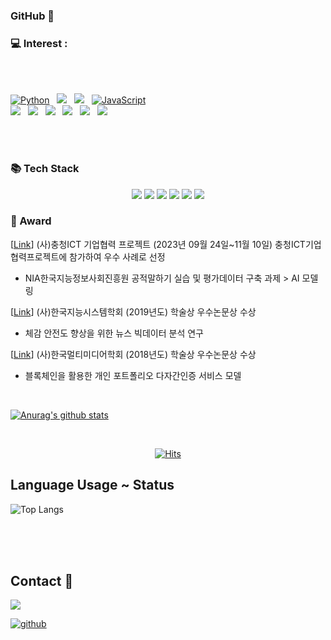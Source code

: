 ### GitHub 👋

### :computer: Interest : </br>
  
<br>
<br>

<p align="left">
<a href="#">
<img alt="Python" src="https://img.shields.io/badge/python%20-%2314354C.svg?style=for-the-badge&logo=python&logoColor=white"/></a> &nbsp;
<a href="#">
<img src="https://img.shields.io/badge/-Java-F6F6F6?style=for-the-badge&logo=java&logoColor=003399" /></a> &nbsp;
<a href="#">
<img src="https://img.shields.io/badge/-Spring-6DB33F?style=for-the-badge&logo=spring&logoColor=white" /></a> &nbsp;
<a href="#">
<img alt="JavaScript" src="https://img.shields.io/badge/javascript%20-%23323330.svg?&style=for-the-badge&logo=javascript&logoColor=%23F7DF1E"/></a> <br>
<a href="#">
<img src="https://img.shields.io/badge/vue.js%20-%2335495e.svg?style=for-the-badge&logo=vue.js&logoColor=%234FC08D" /></a> &nbsp;
<a href="#">
<img src="https://img.shields.io/badge/-ElasticSearch-005571?style=for-the-badge&logo=elasticsearch&logoColor=white" /></a> &nbsp;
<a href="#">
<img src="https://img.shields.io/badge/-Oracle-F80000?style=for-the-badge&logo=oracle&logoColor=white" /></a> &nbsp;
<a href="#">
<img src="https://img.shields.io/badge/node.js-white?style=for-the-badge&logo=node.js" /></a> &nbsp;
<a href="#">
<img src="https://img.shields.io/badge/express.js%20-%2335495e.svg?style=for-the-badge&logo=express.js" /></a> &nbsp;
<a href="#">
<img src="https://img.shields.io/badge/-mysql-lightblue?style=for-the-badge&logo=mysql&logoColor=blue"/></a> &nbsp;
</p>
<br>

<br>

### 📚 Tech Stack

<p align="center"><img src="https://img.shields.io/badge/Python-3766AB?style=flat-square&logo=Python&logoColor=white"/></a>
<img src="https://img.shields.io/badge/Mysql-4479A1?style=flat-square&logo=MySql&logoColor=white"/></a>
<img src="https://img.shields.io/badge/Apache Hadoop-66CCFF?style=flat-square&logo=ApacheHadoop&logoColor=white"/></a>
<img src="https://img.shields.io/badge/Apache Airflow-017CEE?style=flat-square&logo=Apache Airflow&logoColor=white"/></a>
<img src="https://img.shields.io/badge/Git-F05032?style=flat-square&logo=Git&logoColor=white"/></a>
<img src="https://img.shields.io/badge/Docker-2496ED?style=flat-square&logo=docker&logoColor=white"/></a>


### 🌱 Award

[[Link](https://github.com/kowo1001/planner_fastapi/assets/37354978/3bae62aa-e979-477e-8035-ed5d4a539f73)] (사)충청ICT 기업협력 프로젝트 (2023년 09월 24일~11월 10일) 충청ICT기업협력프로젝트에 참가하여 우수 사례로 선정
- NIA한국지능정보사회진흥원 공적말하기 실습 및 평가데이터 구축 과제 > AI 모델링 
  
[[Link]()] (사)한국지능시스템학회 (2019년도) 학술상 우수논문상 수상
- 체감 안전도 향상을 위한 뉴스 빅데이터 분석 연구

[[Link]()] (사)한국멀티미디어학회 (2018년도) 학술상 우수논문상 수상 
- 블록체인을 활용한 개인 포트폴리오 다자간인증 서비스 모델




<!--
**kowo1001/kowo1001** is a ✨ _special_ ✨ repository because its `README.md` (this file) appears on your GitHub profile.

Here are some ideas to get you started:

- 🔭 I’m currently working on ...
- 🌱 I’m currently learning ...
- 👯 I’m looking to collaborate on ...
- 🤔 I’m looking for help with ...
- 💬 Ask me about ...
- 📫 How to reach me: ...
- 😄 Pronouns: ...
- ⚡ Fun fact: ...
-->
<br>


[![Anurag's github stats](https://github-readme-stats.vercel.app/api?username=kowo1001)](https://github.com/anuraghazra/github-readme-stats)


<br>

  <div align=center>
	
[![Hits](https://hits.seeyoufarm.com/api/count/incr/badge.svg?url=https%3A%2F%2Fgithub.com%2Fkowo1001&count_bg=%2379C83D&title_bg=%23555555&icon=&icon_color=%23E7E7E7&title=hits&edge_flat=false)](https://hits.seeyoufarm.com)
	
  </div>
  
  ## Language Usage ~ Status
![Top Langs](https://github-readme-stats.aemiej.vercel.app/api/top-langs/?username=kowo1001&layout=compact&theme=dark&show_icons=true&hide_border=true&private=true)

<br>
<br>
<br>

## Contact 📩 

<a href="hijongwook@gmail.com">
<img src=https://img.shields.io/badge/Gmail-d14836?style=for-the-badge&logo=Gmail&logoColor=white&link=mailto:hijongwook@gmail.com />
</a>

[![github](http://img.shields.io/badge/-Tech%20Blog-655ced?style=flat&logo=github&link=https://go-one-step.tistory.com/)](https://go-one-step.tistory.com/)
